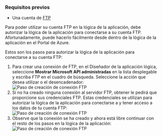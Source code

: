 ### <a name="prerequisites"></a>Requisitos previos

- Una cuenta de [FTP](https://wikipedia.org/wiki/File_Transfer_Protocol)  


Para poder utilizar su cuenta FTP en la lógica de la aplicación, debe autorizar la lógica de la aplicación para conectarse a su cuenta FTP. Afortunadamente, puede hacerlo fácilmente desde dentro de la lógica de la aplicación en el Portal de Azure.  

Estos son los pasos para autorizar la lógica de la aplicación para conectarse a su cuenta FTP:  
1. Para crear una conexión de FTP, en el Diseñador de la aplicación lógica, seleccione **Mostrar Microsoft API administradas** en la lista desplegable y escriba *FTP* en el cuadro de búsqueda. Seleccione la acción que desea utilizar o el desencadenador:  
![Paso de creación de conexión FTP](./media/connectors-create-api-ftp/ftp-1.png)  
2. Si no ha creado ninguna conexión al servidor FTP, obtener le pedirá que proporcione sus credenciales FTP. Estas credenciales se utilizan para autorizar la lógica de la aplicación para conectarse a y tener acceso a los datos de tu cuenta FTP:  
![Paso de creación de conexión FTP](./media/connectors-create-api-ftp/ftp-2.png)  
3. Observe que la conexión se ha creado y ahora está libre continuar con el resto de los pasos en la lógica de la aplicación:  
 ![Paso de creación de conexión FTP](./media/connectors-create-api-ftp/ftp-3.png)  
